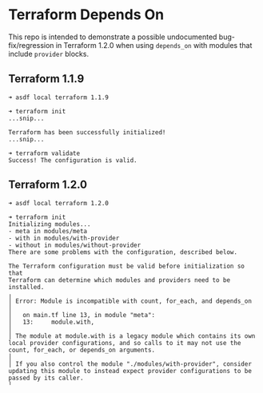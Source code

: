 # Terraform Depends On

This repo is intended to demonstrate a possible undocumented bug-fix/regression in Terraform 1.2.0 when using `depends_on` with modules that include `provider` blocks.

## Terraform 1.1.9

```
➜ asdf local terraform 1.1.9

➜ terraform init
...snip...

Terraform has been successfully initialized!
...snip...

➜ terraform validate
Success! The configuration is valid.
```

## Terraform 1.2.0

```
➜ asdf local terraform 1.2.0

➜ terraform init
Initializing modules...
- meta in modules/meta
- with in modules/with-provider
- without in modules/without-provider
There are some problems with the configuration, described below.

The Terraform configuration must be valid before initialization so that
Terraform can determine which modules and providers need to be installed.
╷
│ Error: Module is incompatible with count, for_each, and depends_on
│ 
│   on main.tf line 13, in module "meta":
│   13:     module.with,
│ 
│ The module at module.with is a legacy module which contains its own local provider configurations, and so calls to it may not use the count, for_each, or depends_on arguments.
│ 
│ If you also control the module "./modules/with-provider", consider updating this module to instead expect provider configurations to be passed by its caller.
╵
```
